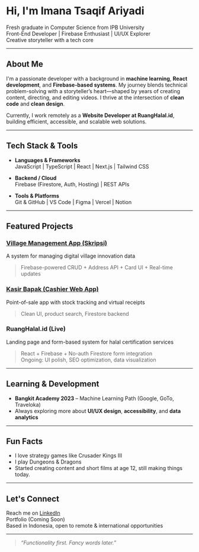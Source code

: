 # Hi, I'm Imana Tsaqif Ariyadi

Fresh graduate in Computer Science from IPB University  
Front-End Developer | Firebase Enthusiast | UI/UX Explorer  
Creative storyteller with a tech core

---

## About Me

I'm a passionate developer with a background in **machine learning**, **React development**, and **Firebase-based systems**. My journey blends technical problem-solving with a storyteller’s heart—shaped by years of creating content, directing, and editing videos. I thrive at the intersection of **clean code** and **clean design**.

Currently, I work remotely as a **Website Developer at RuangHalal.id**, building efficient, accessible, and scalable web solutions.

---

## Tech Stack & Tools

- **Languages & Frameworks**  
  JavaScript | TypeScript | React | Next.js | Tailwind CSS

- **Backend / Cloud**  
  Firebase (Firestore, Auth, Hosting) | REST APIs

- **Tools & Platforms**  
  Git & GitHub | VS Code | Figma | Vercel | Notion

---

## Featured Projects

### [Village Management App (Skripsi)](https://github.com/imanatsaqif/KMSInovasiDesaDigitalwithFirebase)  
A system for managing digital village innovation data  
> Firebase-powered CRUD + Address API + Card UI + Real-time updates

### [Kasir Bapak (Cashier Web App)](https://github.com/imanatsaqif/Kasir-Bapak)  
Point-of-sale app with stock tracking and virtual receipts  
> Clean UI, product search, Firestore backend

### RuangHalal.id (Live)  
Landing page and form-based system for halal certification services  
> React + Firebase + No-auth Firestore form integration  
> Ongoing: UI polish, SEO optimization, data visualization

---

## Learning & Development

- **Bangkit Academy 2023** – Machine Learning Path (Google, GoTo, Traveloka)  
- Always exploring more about **UI/UX design**, **accessibility**, and **data analytics**

---

## Fun Facts

- I love strategy games like Crusader Kings III
- I play Dungeons & Dragons
- Started creating content and short films at age 12, still making things today.

---

## Let's Connect

Reach me on [LinkedIn](https://linkedin.com/in/imanatsaqif)  
Portfolio (Coming Soon)  
Based in Indonesia, open to remote & international opportunities

---

> *“Functionality first. Fancy words later.”*
